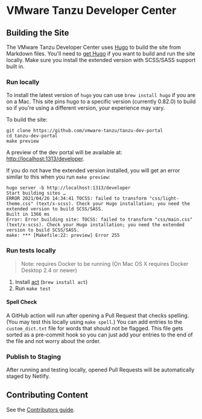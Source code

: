 # VMware Tanzu Developer Center

## Building the Site

The VMware Tanzu Developer Center uses [Hugo](https://gohugo.io/) to build the site from Markdown files. You'll need to [get Hugo](https://gohugo.io/getting-started/installing/) if you want to build and run the site locally. Make sure you install the extended version with SCSS/SASS support built in.

### Run locally

To install the latest version of `hugo` you can use `brew install hugo` if you are on a Mac. This site pins hugo to a specific version (currently 0.82.0) to build so if you're using a different version, your experience may vary.

To build the site:

```
git clone https://github.com/vmware-tanzu/tanzu-dev-portal
cd tanzu-dev-portal
make preview
```

A preview of the dev portal will be available at: [http://localhost:1313/developer](http://localhost:1313/developer).

If you do not have the extended version installed, you will get an error similar to this when you run `make preview`:

```
hugo server -b http://localhost:1313/developer
Start building sites …
ERROR 2021/04/26 14:34:41 TOCSS: failed to transform "css/light-theme.css" (text/x-scss). Check your Hugo installation; you need the extended version to build SCSS/SASS.
Built in 1366 ms
Error: Error building site: TOCSS: failed to transform "css/main.css" (text/x-scss). Check your Hugo installation; you need the extended version to build SCSS/SASS.
make: *** [Makefile:22: preview] Error 255
```

### Run tests locally

> Note: requires Docker to be running (On Mac OS X requires Docker Desktop 2.4 or newer)

1. Install [act](https://github.com/nektos/act#installation) (`brew install act`)
2. Run `make test`

#### Spell Check

A GitHub action will run after opening a Pull Request that checks spelling. (You may test this locally using `make spell`.) You can add entries to the `custom_dict.txt` file for words that should not be flagged. This file gets sorted as a pre-commit hook so you can just add your entries to the end of the file and not worry about the order.

### Publish to Staging

After running and testing locally, opened Pull Requests will be automatically staged by Netlify.

## Contributing Content

See the [Contributors guide](CONTRIBUTING.md).
